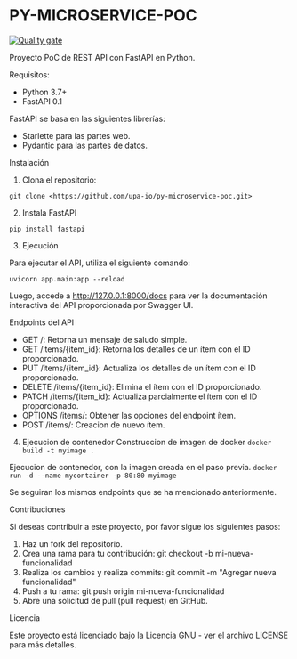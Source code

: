 
# PY-MICROSERVICE-POC

[![Quality gate](https://sonarcloud.io/api/project_badges/quality_gate?project=upa-io_py-microservice-poc)](https://sonarcloud.io/summary/new_code?id=upa-io_py-microservice-poc)

Proyecto PoC de REST API con FastAPI en Python.

Requisitos:

- Python 3.7+
- FastAPI 0.1

FastAPI se basa en las siguientes librerías:
- Starlette para las partes web.
- Pydantic para las partes de datos.

Instalación

1. Clona el repositorio:

```git clone <https://github.com/upa-io/py-microservice-poc.git>```

2. Instala FastAPI

```pip install fastapi```

3. Ejecución

Para ejecutar el API, utiliza el siguiente comando:

```uvicorn app.main:app --reload```

Luego, accede a http://127.0.0.1:8000/docs para ver la documentación interactiva del API proporcionada por Swagger UI.

Endpoints del API

- GET /: Retorna un mensaje de saludo simple.
- GET /items/{item_id}: Retorna los detalles de un ítem con el ID proporcionado.
- PUT /items/{item_id}: Actualiza los detalles de un ítem con el ID proporcionado.
- DELETE /items/{item_id}: Elimina el ítem con el ID proporcionado.
- PATCH /items/{item_id}: Actualiza parcialmente el ítem con el ID proporcionado.
- OPTIONS /items/: Obtener las opciones del endpoint ítem.
- POST /items/: Creacion de nuevo ítem.

4. Ejecucion de contenedor
Construccion de imagen de docker
```docker build -t myimage .```

Ejecucion de contenedor, con la imagen creada en el paso previa.
```docker run -d --name mycontainer -p 80:80 myimage```

Se seguiran los mismos endpoints que se ha mencionado anteriormente.

Contribuciones

Si deseas contribuir a este proyecto, por favor sigue los siguientes pasos:

1. Haz un fork del repositorio.
2. Crea una rama para tu contribución: git checkout -b mi-nueva-funcionalidad
3. Realiza los cambios y realiza commits: git commit -m "Agregar nueva funcionalidad"
4. Push a tu rama: git push origin mi-nueva-funcionalidad
5. Abre una solicitud de pull (pull request) en GitHub.

Licencia

Este proyecto está licenciado bajo la Licencia GNU - ver el archivo LICENSE para más detalles.
